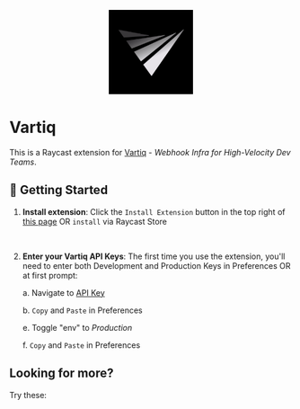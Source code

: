 <p align="center">
    <img src="./assets/vartiq.png" width="150" height="150" />
</p>

# Vartiq

This is a Raycast extension for [Vartiq](https://vartiq.com/) - _Webhook Infra for High-Velocity Dev Teams_.

## 🚀 Getting Started

1. **Install extension**: Click the `Install Extension` button in the top right of [this page](https://www.raycast.com/xmok/vartiq) OR `install` via Raycast Store

    <a title="Install vartiq Raycast Extension" href="https://www.raycast.com/xmok/vartiq"><img src="https://www.raycast.com/xmok/vartiq/install_button@2x.png?v=1.1" height="64" alt="" style="height: 64px;"></a>

2. **Enter your Vartiq API Keys**: The first time you use the extension, you'll need to enter both Development and Production Keys in Preferences OR at first prompt:

    a. Navigate to [API Key](https://console.vartiq.com/keys)

    b. `Copy` and `Paste` in Preferences

    e. Toggle "env" to _Production_

    f. `Copy` and `Paste` in Preferences

## Looking for more?

Try these:

<a title="Install resend Raycast Extension" href="https://www.raycast.com/xmok/resend"><img src="https://www.raycast.com/xmok/resend/install_button@2x.png?v=1.1" height="64" alt="" style="height: 64px;"></a>
<a title="Install unkey Raycast Extension" href="https://www.raycast.com/xmok/unkey"><img src="https://www.raycast.com/xmok/unkey/install_button@2x.png?v=1.1" height="64" alt="" style="height: 64px;"></a>